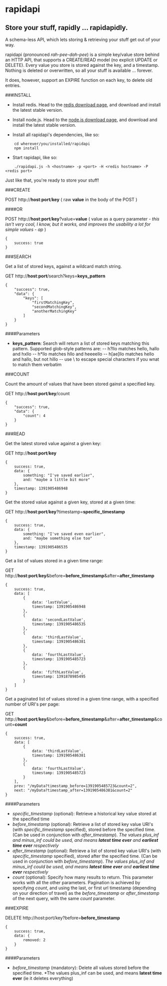 rapidapi
========

Store your stuff, rapidly ... rapidapidly.
---------------------------------------

A schema-less API, which lets storing &amp; retrieving your stuff get out of your way.

rapidapi (pronounced *rah-pee-dah-pee*) is a simple key/value store behind an HTTP API, that supports a CREATE/READ model (no explicit UPDATE or DELETE). Every value you store is stored against the key, and a timestamp. Nothing is deleted or overwritten, so all your stuff is available ... forever.

It does, however, support an EXPIRE function on each key, to delete old entries.

###INSTALL

- Install redis. Head to the [redis download page](http://redis.io/download), and download and install the latest stable version.

- Install node.js. Head to the [node.js download page](http://nodejs.org/download/), and download and install the latest stable version.

- Install all rapidapi's dependencies, like so:

```
    cd wherever/you/installed/rapidapi
    npm install
```

- Start rapidapi, like so:

```
    ./rapidapi.js -h <hostname> -p <port> -H <redis hostname> -P <redis port>
```

Just like that, you're ready to store your stuff!

###CREATE

POST http://**host**:**port**/**key** ( raw **value** in the body of the POST )

####OR

POST http://**host**:**port**/**key**?value=**value** ( value as a query parameter - *this isn't very cool, I know, but it works, and improves the usability a lot for simple values - ap* )

    {
        success: true
    }

###SEARCH

Get a list of stored keys, against a wildcard match string.

GET http://**host**:**port**/search?keys=**keys_pattern**

    {
        "success": true,
        "data": {
            "keys": [
                "firstMatchingKey",
                "secondMatchingKey",
                "anotherMatchingKey"
            ]
        }
    }

####Parameters

- **keys_pattern**: Search will return a list of stored keys matching this pattern. Supported glob-style patterns are:
-- h?llo matches hello, hallo and hxllo
-- h*llo matches hllo and heeeello
-- h[ae]llo matches hello and hallo, but not hillo
-- use \ to escape special characters if you wnat to match them verbatim

###COUNT

Count the amount of values that have been stored gainst a specified key.

GET http://**host**:**port**/**key**/count

    {
        "success": true,
        "data": {
            "count": 4
        }
    }

###READ

Get the latest stored value against a given key:

GET http://**host**:**port**/**key**

    {
        success: true,
        data: {
            something: "I've saved earlier",
            and: "maybe a little bit more"
        },
        timestamp: 1391905486948
    }

Get the stored value against a given key, stored at a given time:

GET http://**host**:**port**/**key**?timestamp=**specific_timestamp**

    {
        success: true,
        data: {
            something: "I've saved even earlier",
            and: "maybe something else too"
        },
        timestamp: 1391905486535
    }

Get a list of values stored in a given time range:

GET http://**host**:**port**/**key**&before=**before_timestamp**&after=**after_timestamp**

    {
        success: true,
        data: [
            {
                data: 'lastValue',
                timestamp: 1391905486948
            },
            {
                data: 'secondLastValue',
                timestamp: 1391905486535
            },
            {
                data: 'thirdLastValue',
                timestamp: 1391905486381
            },
            {
                data: 'fourthLastValue',
                timestamp: 1391905485723
            },
            {
                data: 'fifthLastValue',
                timestamp: 1391878985495
            }
        ]
    }
        
Get a paginated list of values stored in a given time range, with a specified number of URI's per page:

GET http://**host**:**port**/**key**&before=**before_timestamp**&after=**after_timestamp**&count=**count**

    {
        success: true,
        data: [
            {
                data: 'thirdLastValue',
                timestamp: 1391905486381
            },
            {
                data: 'fourthLastValue',
                timestamp: 1391905485723
            }
        ],
        prev: "/myData?timestamp_before=1391905485723&count=2",
        next: "/myData?timestamp_after=1391905486381&count=2"
    }
        
####Parameters

- *specific_timestamp* (optional): Retrieve a historical key value stored at the specified time
- *before_timestamp* (optional): Retrieve a list of stored key value URI's (with *specific_timestamp* specified), stored before the specified time. (Can be used in conjunction with *after_timestamp*). *The values plus_inf and minus_inf could be used, and means **latest time ever** and **earliest time ever** respectively*
- *after_timestamp* (optional): Retrieve a list of stored key value URI's (with *specific_timestamp* specified), stored after the specified time.  (Can be used in conjunction with *before_timestamp*). *The values plus_inf and minus_inf could be used, and means **latest time ever** and **earliest time ever** respectively*
- *count* (optional): Specify how many results to return. This parameter works with all the other parameters. Pagination is achieved by specifying *count*, and using the last, or first url timestamp (depending on your direction of travel) as the *before_timestamp* or *after_timestamp* of the next query, with the same *count* parameter.


###EXPIRE

DELETE http://host:port/key?before=**before_timestamp**

    {
        success: true,
        data: {
            removed: 2
        }
    }

####Parameters

- *before_timestamp* (mandatory): Delete all values stored before the specified time. *The values plus_inf can be used, and means **latest time ever** (ie it deletes everything)
